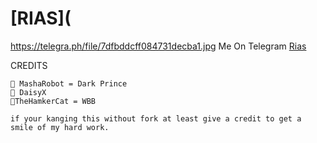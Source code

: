 

# [RIAS](
https://telegra.ph/file/7dfbddcff084731decba1.jpg
Me On Telegram [Rias](https://t.me/RIAS_R0BOT)

 
CREDITS
```
🙋 MashaRobot = Dark Prince 
🙋 DaisyX
🙋TheHamkerCat = WBB

if your kanging this without fork at least give a credit to get a smile of my hard work.




```
